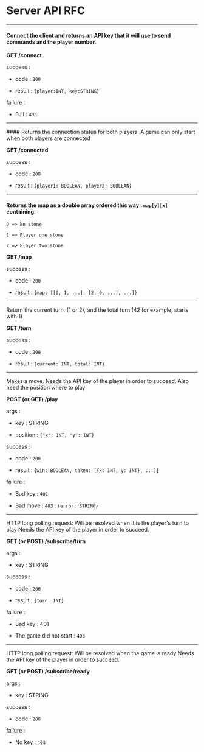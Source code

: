# Server API RFC

----------

#### Connect the client and returns an API key that it will use to send commands and the player number.

**GET /connect**

success :

* code : `200`

* result : `{player:INT, key:STRING}`

failure :

* Full : `403`

----------

#### Returns the connection status for both players. A game can only start when both players are connected


**GET /connected**

success :

* code : `200`

* result : `{player1: BOOLEAN, player2: BOOLEAN}`


----------

#### Returns the map as a double array ordered this way : `map[y][x]` containing:

```
0 => No stone

1 => Player one stone

2 => Player two stone
```


**GET /map**

success :

* code : `200`

* result : `{map: [[0, 1, ...], [2, 0, ...], ...]}`


----------

Return the current turn. (1 or 2), and the total turn (42 for example, starts with 1)


**GET /turn**

success :

* code : `200`

* result : `{current: INT, total: INT}`


----------

Makes a move. Needs the API key of the player in order to succeed.
Also need the position where to play


**POST (or GET) /play**

args :

* key : STRING

* position : `{"x": INT, "y": INT}`

success :

* code : `200`

* result : `{win: BOOLEAN, taken: [{x: INT, y: INT}, ...]}`

failure :

* Bad key : `401`

* Bad move : `403` : `{error: STRING}`


----------

HTTP long polling request:
Will be resolved when it is the player's turn to play
Needs the API key of the player in order to succeed.


**GET (or POST) /subscribe/turn**

args :

* key : STRING

success :

* code : `200`

* result : `{turn: INT}`

failure :

* Bad key : 401

* The game did not start : `403`


----------

HTTP long polling request:
Will be resolved when the game is ready
Needs the API key of the player in order to succeed.


**GET (or POST) /subscribe/ready**

args :

* key : STRING

success :

* code : `200`

failure :

* No key : `401`
